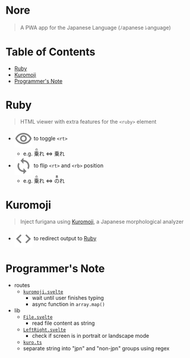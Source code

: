 # Nore <!-- omit in toc -->
> A PWA app for the Japanese Language (ﾉapanese ﾚanguage)


# Table of Contents <!-- omit in toc -->
- [Ruby](#ruby)
- [Kuromoji](#kuromoji)
- [Programmer's Note](#programmers-note)


# Ruby
> HTML viewer with extra features for the `<ruby>` element

- <img align=center src=/doc/assets/visibility.svg> to toggle `<rt>`
    - e.g. <ruby>乗<rt>の</rt></ruby>れ ⇔ 乗れ
- <img align=center src=/doc/assets/loop.svg> to flip `<rt>` and `<rb>` position
    - e.g. <ruby>乗<rt>の</rt></ruby>れ ⇔ <ruby>の<rt>乗</rt></ruby>れ


# Kuromoji
> Inject furigana using [Kuromoji](https://www.atilika.com/ja/kuromoji/), a Japanese morphological analyzer

- <img align=center src=/doc/assets/code.svg> to redirect output to [Ruby](#ruby)


# Programmer's Note
- routes
    - [`kuromoji.svelte`](/src/routes/kuromoji.svelte)
        - wait until user finishes typing
        - async function in `array.map()`
- lib
    - [`File.svelte`](/src/lib/File.svelte)
        - read file content as string
    - [`LeftRight.svelte`](src/lib/LeftRight.svelte)
        - check if screen is in portrait or landscape mode
    - [`kuro.ts`](src/lib/kuro.ts)
    - separate string into "jpn" and "non-jpn" groups using regex